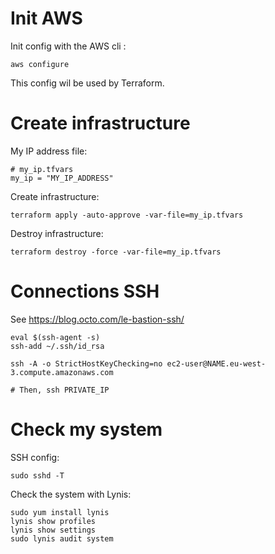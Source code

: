 Init AWS
========

Init config with the AWS cli :

```
aws configure
```

This config wil be used by Terraform.


Create infrastructure
=====================

My IP address file:

```
# my_ip.tfvars
my_ip = "MY_IP_ADDRESS"
```

Create infrastructure:

```
terraform apply -auto-approve -var-file=my_ip.tfvars 
```

Destroy infrastructure:

```
terraform destroy -force -var-file=my_ip.tfvars 
```


Connections SSH
===============

See https://blog.octo.com/le-bastion-ssh/

```
eval $(ssh-agent -s)
ssh-add ~/.ssh/id_rsa

ssh -A -o StrictHostKeyChecking=no ec2-user@NAME.eu-west-3.compute.amazonaws.com

# Then, ssh PRIVATE_IP
```


Check my system
===============

SSH config:

```
sudo sshd -T
```

Check the system with Lynis:

```
sudo yum install lynis 
lynis show profiles
lynis show settings
sudo lynis audit system
```
